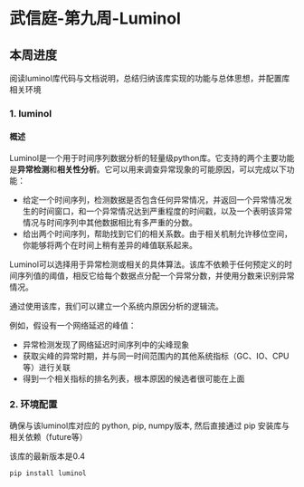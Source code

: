 # 武信庭-第九周-Luminol

## 本周进度

阅读luminol库代码与文档说明，总结归纳该库实现的功能与总体思想，并配置库相关环境

### 1. luminol

#### 概述

Luminol是一个用于时间序列数据分析的轻量级python库。它支持的两个主要功能是**异常检测**和**相关性分析**。它可以用来调查异常现象的可能原因，可以完成以下功能：

* 给定一个时间序列，检测数据是否包含任何异常情况，并返回一个异常情况发生的时间窗口，和一个异常情况达到严重程度的时间戳，以及一个表明该异常情况与时间序列中其他数据相比有多严重的分数。
* 给出两个时间序列，帮助找到它们的相关系数。由于相关机制允许移位空间，你能够将两个在时间上稍有差异的峰值联系起来。

Luminol可以选择用于异常检测或相关的具体算法。该库不依赖于任何预定义的时间序列值的阈值，相反它给每个数据点分配一个异常分数，并使用分数来识别异常情况。 

通过使用该库，我们可以建立一个系统内原因分析的逻辑流。

例如，假设有一个网络延迟的峰值：

* 异常检测发现了网络延迟时间序列中的尖峰现象
* 获取尖峰的异常时期，并与同一时间范围内的其他系统指标（GC、IO、CPU等）进行关联
* 得到一个相关指标的排名列表，根本原因的候选者很可能在上面



### 2. 环境配置

确保与该luminol库对应的 python, pip, numpy版本, 然后直接通过 pip 安装库与相关依赖（future等）

该库的最新版本是0.4

```
pip install luminol
```



